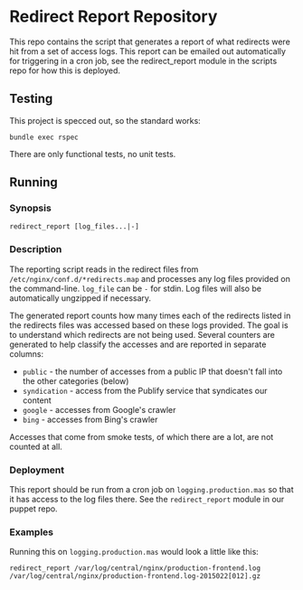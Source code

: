 # Redirect Report Repository

This repo contains the script that generates a report of what redirects were
hit from a set of access logs. This report can be emailed out automatically
for triggering in a cron job, see the redirect_report module in the scripts
repo for how this is deployed.

## Testing

This project is specced out, so the standard works:

    bundle exec rspec

There are only functional tests, no unit tests.

## Running

### Synopsis

    redirect_report [log_files...|-]

### Description

The reporting script reads in the redirect files from
`/etc/nginx/conf.d/*redirects.map` and processes any log files provided on the
command-line. `log_file` can be `-` for stdin. Log files will also be
automatically ungzipped if necessary.

The generated report counts how many times each of the redirects listed in the
redirects files was accessed based on these logs provided. The goal is to
understand which redirects are not being used. Several counters are generated
to help classify the accesses and are reported in separate columns:

- `public` - the number of accesses from a public IP that doesn't fall into
  the other categories (below)
- `syndication` - access from the Publify service that syndicates our content
- `google` - accesses from Google's crawler
- `bing` - accesses from Bing's crawler

Accesses that come from smoke tests, of which there are a lot, are not counted
at all.

### Deployment

This report should be run from a cron job on `logging.production.mas` so that
it has access to the log files there. See the `redirect_report` module in our
puppet repo.

### Examples

Running this on `logging.production.mas` would look a little like this:

    redirect_report /var/log/central/nginx/production-frontend.log /var/log/central/nginx/production-frontend.log-2015022[012].gz

    

